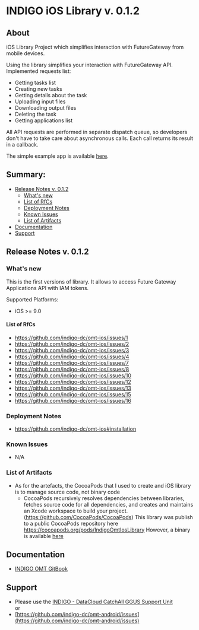 # INDIGO iOS Library v. 0.1.2


## About

iOS Library Project which simplifies interaction with FutureGateway from mobile devices.

Using the library simplifies your interaction with FutureGateway API.
Implemented requests list:

* Getting tasks list
* Creating new tasks
* Getting details about the task
* Uploading input files
* Downloading output files
* Deleting the task
* Getting applications list

All API requests are performed in separate dispatch queue, so developers don't have to take care about asynchronous calls. Each call returns its result in a callback.

The simple example app is available [here](https://github.com/indigo-dc/omt-ios/tree/master/Example).

## Summary:
* [Release Notes v. 0.1.2](#id1)
  * [What's new](#id2)
  * [List of RfCs](#id3)
  * [Deployment Notes](#id4)
  * [Known Issues](#id5)
  * [List of Artifacts](#id7)
* [Documentation](#id6)
* [Support](#id8)


<a id="id1"></a>
## Release Notes v. 0.1.2

<a id="id2"></a>
### What's new

This is the first versions of library. It allows to access Future Gateway Applications API with IAM tokens.

Supported Platforms:
* iOS >= 9.0

<a id="id3"></a>
#### List of RfCs 

* https://github.com/indigo-dc/omt-ios/issues/1
* https://github.com/indigo-dc/omt-ios/issues/2
* https://github.com/indigo-dc/omt-ios/issues/3
* https://github.com/indigo-dc/omt-ios/issues/4
* https://github.com/indigo-dc/omt-ios/issues/7
* https://github.com/indigo-dc/omt-ios/issues/8
* https://github.com/indigo-dc/omt-ios/issues/10
* https://github.com/indigo-dc/omt-ios/issues/12
* https://github.com/indigo-dc/omt-ios/issues/13
* https://github.com/indigo-dc/omt-ios/issues/15
* https://github.com/indigo-dc/omt-ios/issues/16

<a id="id4"></a>
### Deployment Notes

* https://github.com/indigo-dc/omt-ios#installation

<a id="id5"></a>
### Known Issues

* N/A

<a id="id7"></a>
### List of Artifacts

* As for the artefacts, the CocoaPods that I used to create and iOS library is to manage source code, not binary code 
  * CocoaPods recursively resolves dependencies between libraries, fetches source code for all dependencies, and creates and maintains an Xcode workspace to build your project. (https://github.com/CocoaPods/CocoaPods)
This library was publish to a public CocoaPods repository here https://cocoapods.org/pods/IndigoOmtIosLibrary
However, a binary is available [here](http://repo.indigo-datacloud.eu/repository/indigo/2/centos7/x86_64/tgz/IndigoOmtIosLibrary-0.1.3.zip)


<a id="id6"></a>
## Documentation

* [INDIGO OMT GitBook](https://www.gitbook.com/book/indigo-dc/omt-android/details)

<a id="id8"></a>
## Support

* Please use the [INDIGO - DataCloud CatchAll GGUS Support Unit](https://wiki.egi.eu/wiki/GGUS:INDIGO_DataCloud_Catch-all_FAQ)<br>
or
* [https://github.com/indigo-dc/omt-android/issues](https://github.com/indigo-dc/omt-android/issues)
